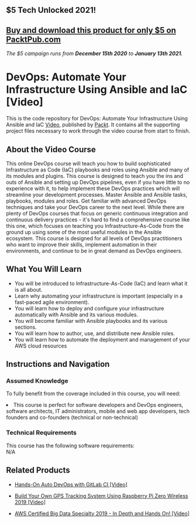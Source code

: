 ## $5 Tech Unlocked 2021!
[Buy and download this product for only $5 on PacktPub.com](https://www.packtpub.com/)
-----
*The $5 campaign         runs from __December 15th 2020__ to __January 13th 2021.__*




# DevOps: Automate Your Infrastructure Using Ansible and IaC [Video]
This is the code repository for DevOps: Automate Your Infrastructure Using Ansible and IaC [Video](https://www.packtpub.com/application-development/devops-automate-your-infrastructure-using-ansible-and-iac-video), published by [Packt](https://www.packtpub.com/?utm_source=github). It contains all the supporting project files necessary to work through the video course from start to finish.
## About the Video Course
This online DevOps course will teach you how to build sophisticated Infrastructure as Code (IaC) playbooks and roles using Ansible and many of its modules and plugins. This course is designed to teach you the ins and outs of Ansible and setting up DevOps pipelines, even if you have little to no experience with it, to help implement these DevOps practices which will streamline your development processes. Master Ansible and Ansible tasks, playbooks, modules and roles. Get familiar with advanced DevOps techniques and take your DevOps career to the next level. While there are plenty of DevOps courses that focus on generic continuous integration and continuous delivery practices - it's hard to find a comprehensive course like this one, which focuses on teaching you Infrastructure-As-Code from the ground up using some of the most useful modules in the Ansible ecosystem. This course is designed for all levels of DevOps practitioners who want to improve their skills, implement automation in their environments, and continue to be in great demand as DevOps engineers.



<H2>What You Will Learn</H2>
<DIV class=book-info-will-learn-text>
<UL>
<LI> You will be introduced to Infrastructure-As-Code (IaC) and learn what it is all about.</LI>
<LI>Learn why automating your infrastructure is important (especially in a fast-paced agile environment). </LI>
<LI>You will learn how to deploy and configure your infrastructure automatically with Ansible and its various modules. </LI>
<LI>You will become familiar with Ansible playbooks and its various sections. </LI>
<LI>You will learn how to author, use, and distribute new Ansible roles. </LI>
<LI>You will learn how to automate the deployment and management of your AWS cloud resources </LI>
</UL></DIV>

## Instructions and Navigation
### Assumed Knowledge
To fully benefit from the coverage included in this course, you will need:<br/>
<DIV class=book-info-will-learn-text>
<LI> This course is perfect for software developers and DevOps engineers, software architects, IT administrators, mobile and web app developers, tech founders and co-founders (technical or non-technical)	</li>
<DIV>

### Technical Requirements
This course has the following software requirements:<br/>
N/A

## Related Products
* [Hands-On Auto DevOps with GitLab CI [Video]
](https://www.packtpub.com/application-development/hands-auto-devops-gitlab-ci-video)

* [Build Your Own GPS Tracking System Using Raspberry Pi Zero Wireless 2019 [Video]
]( https://www.packtpub.com/application-development/build-your-own-gps-tracking-system-using-raspberry-pi-zero-wireless-2019-vid)

* [AWS Certified Big Data Specialty 2019 - In Depth and Hands On! [Video]
]( https://www.packtpub.com/application-development/aws-certified-big-data-specialty-2019-depth-and-hands-video)

